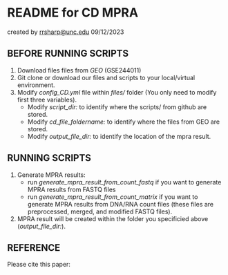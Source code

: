 # README for CD MPRA
created by rrsharp@unc.edu
09/12/2023

## BEFORE RUNNING SCRIPTS

1. Download files files from _GEO_ (GSE244011)
2. Git clone or download our files and scripts to your local/virtual environment.
3. Modify _config_CD.yml_ file within _files/_ folder (You only need to modify first three variables). 
    - Modify _script_dir:_ to identify where the scripts/ from github are stored.
    - Modify _cd_file_foldername:_ to identify where the files from GEO are stored. 
    - Modify _output_file_dir:_ to identify the location of the mpra result.

## RUNNING SCRIPTS

1. Generate MPRA results:
    - run _generate_mpra_result_from_count_fastq_ if you want to generate MPRA results from FASTQ files
    - run _generate_mpra_result_from_count_matrix_ if you want to generate MPRA results from DNA/RNA count files (these files are preprocessed, merged, and modified FASTQ files).
2. MPRA result will be created within the folder you specificied above (_output_file_dir:_).

## REFERENCE

Please cite this paper: 
